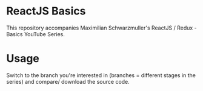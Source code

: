 # ReactJS Basics

This repository accompanies Maximilian Schwarzmuller's ReactJS / Redux - Basics YouTube Series.

# Usage
Switch to the branch you're interested in (branches = different stages in the series) and compare/ download the source code.